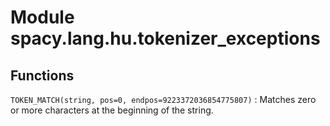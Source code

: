 Module spacy.lang.hu.tokenizer_exceptions
=========================================

Functions
---------

    
`TOKEN_MATCH(string, pos=0, endpos=9223372036854775807)`
:   Matches zero or more characters at the beginning of the string.